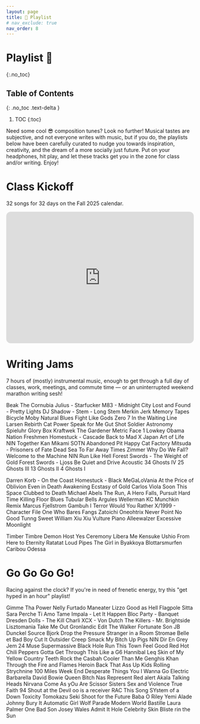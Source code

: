 ```yaml
---
layout: page
title: 🎵 Playlist
# nav_exclude: true
nav_order: 8
---
```


# Playlist 🎵
{:.no_toc}

## Table of Contents
{: .no_toc .text-delta }

1. TOC
{:toc}

Need some cool 😎 composition tunes? Look no further! Musical tastes are subjective, and not everyone writes with music, but if you do, the playlists below have been carefully curated to nudge you towards inspiration, creativity, and the dream of a more socially just future. Put on your headphones, hit play, and let these tracks get you in the zone for class and/or writing. Enjoy!

# Class Kickoff

32 songs for 32 days on the Fall 2025 calendar.

<iframe data-testid="embed-iframe" style="border-radius:12px" src="https://open.spotify.com/embed/playlist/3rAm91N5mcUAfg7zDkTdkA?utm_source=generator" width="100%" height="352" frameBorder="0" allowfullscreen="" allow="autoplay; clipboard-write; encrypted-media; fullscreen; picture-in-picture" loading="lazy"></iframe>

# Writing Jams

7 hours of (mostly) instrumental music, enough to get through a full day of classes, work, meetings, and commute time &mdash; or an uninterrupted weekend marathon writing sesh!

Beak The Cornubia
Julius - Starfucker
M83 - Midnight City
Lost and Found - Pretty Lights
DJ Shadow - Stem - Long Stem
Merkin Jerk
Memory Tapes Bicycle
Moby Natural Blues
Fight Like Gods
Zero 7 In the Waiting Line
Larsen Rebirth
Cat Power Speak for Me
Gut Shot Soldier
Astronomy
Spieluhr
Glory Box
Kraftwek
The Gardener
Metric Face 1
Lowkey Obama Nation
Freshmen
Homestuck - Cascade
Back to Mad
X Japan Art of Life
NIN Together
Kan Mikami
SOTN Abandoned Pit
Happy Cat Factory
Mitsuda - Prisoners of Fate
Dead Sea
To Far Away Times
Zimmer Why Do We Fall?
Welcome to the Machine
NIN Run Like Hell
Forest Swords - The Weight of Gold
Forest Swords - Ljoss
Be Quiet and Drive Acoustic
34 Ghosts IV
25 Ghosts III
13 Ghosts II
4 Ghosts I

Darren Korb - On the Coast
Homestuck - Black
MeGaLoVania
At the Price of Oblivion
Even in Death
Awakening
Ecstasy of Gold
Carlos Viola
Soon This Space
Clubbed to Death
Michael Abels The Run, A Hero Falls, Pursuit
Hard Time Killing Floor Blues
Tubular Bells
Argules Wellerman
KC Munchkin Remix
Marcus Fjellstrom
Gambuh I
Terror
Would You Rather
X/1999 - Character File
One Who Bares Fangs
Zatoichi
Oneohtrix Never Point No Good
Tunng Sweet William
Xiu Xiu Vulture Piano
Alleewalzer
Excessive Moonlight

Timber Timbre Demon Host
Yes Ceremony
Libera Me
Kensuke Ushio From Here to Eternity
Ratatat Loud Pipes
The Girl in Byakkoya
Blottarsmurfen
Caribou Odessa



# Go Go Go Go!

Racing against the clock? If you're in need of frenetic energy, try this "get hyped in an hour" playlist!

Gimme Tha Power
Nelly Furtado Maneater
Lizzo Good as Hell
Flagpole Sitta
Sara Perche Ti Amo
Tame Impala - Let It Happen
Bloc Party - Banquet
Dresden Dolls - The Kill
Charli XCX - Von Dutch
The Killers - Mr. Brightside
Lisztomania
Take Me Out
Gronlandic Edit
The Walker
Fortunate Son
JB Dunckel Source
Bjork
Drop the Pressure
Stranger in a Room
Stromae
Belle et Bad Boy
Cut It
Outsider
Creep
Smack My Bitch Up
Pigs
NIN 
Dir En Grey
Jem 24
Muse Supermassive Black Hole
Run This Town
Feel Good
Red Hot Chili Peppers 
Gotta Get Through This
Like a G6
Hannibal Leq 
Skin of My Yellow Country Teeth
Rock the Casbah
Cooler Than Me
Genghis Khan
Through the Fire and Flames
Heroin
Back That Ass Up
Kids
Rolling
Strychnine
100 Miles
Week End
Desperate Things You
I Wanna Go
Electric Barbarella
David Bowie Queen Bitch
Nas Represent
Red alert
Akala
Talking Heads 
Nirvana Come As yOu Are
Scissor Sisters Sex and Violence
True Faith 94
Shout at the Devil
oo is a receiver
RAC This Song
SYstem of a Down Toxicity
Tomokazu Seki Shoot for the Future
Baba O Riley
Yemi Alade Johnny
Bury It
Automatic Girl
Wolf Parade Modern World
Bastille Laura Palmer
One Bad Son Josey Wales
Admit It
Hole Celebrity Skin
Bliste rin the Sun